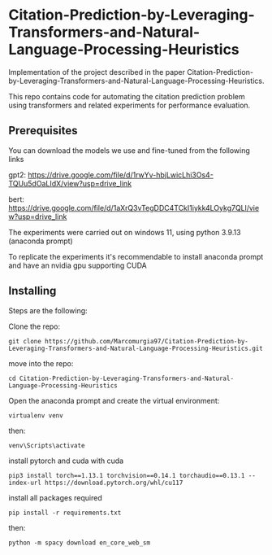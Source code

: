 # Citation-Prediction-by-Leveraging-Transformers-and-Natural-Language-Processing-Heuristics

Implementation of the project described in the paper Citation-Prediction-by-Leveraging-Transformers-and-Natural-Language-Processing-Heuristics.

This repo contains code for automating the citation prediction problem using transformers and related experiments for performance evaluation.

## Prerequisites
You can download the models we use and fine-tuned from the following links

gpt2: https://drive.google.com/file/d/1rwYv-hbjLwicLhi3Os4-TQUu5dOaLIdX/view?usp=drive_link

bert: https://drive.google.com/file/d/1aXrQ3vTegDDC4TCkI1iykk4LOykg7QLl/view?usp=drive_link

The experiments were carried out on windows 11, using python 3.9.13 (anaconda prompt)

To replicate the experiments it's recommendable to install anaconda prompt and have an nvidia gpu supporting CUDA

## Installing
Steps are the following:

Clone the repo:
```
git clone https://github.com/Marcomurgia97/Citation-Prediction-by-Leveraging-Transformers-and-Natural-Language-Processing-Heuristics.git
```

move into the repo:
```
cd Citation-Prediction-by-Leveraging-Transformers-and-Natural-Language-Processing-Heuristics
```
Open the anaconda prompt and create the virtual environment:
```
virtualenv venv
```
then:
```
venv\Scripts\activate
```
install pytorch and cuda with cuda
```
pip3 install torch==1.13.1 torchvision==0.14.1 torchaudio==0.13.1 --index-url https://download.pytorch.org/whl/cu117
```
install all packages required
```
pip install -r requirements.txt
```
then:
```
python -m spacy download en_core_web_sm
```
